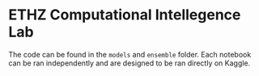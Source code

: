 # EТHZ Cоmputational Intеllegence Lab

The code can be found in the `models` and  `ensemble` folder. Each notebook can be ran independently and are designed to be ran directly on Kaggle.
